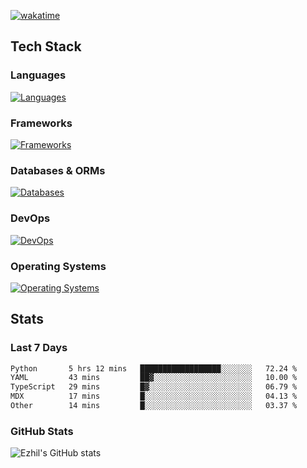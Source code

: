 [![wakatime](https://wakatime.com/badge/user/e780b5d2-6a76-4fde-a594-4ff159327ad3.svg)](https://wakatime.com/@e780b5d2-6a76-4fde-a594-4ff159327ad3)

## Tech Stack

### Languages

[![Languages](https://skillicons.dev/icons?i=python,java,kotlin,javascript,typescript,php,go,rust&theme=dark)](https://skillicons.dev)

### Frameworks

[![Frameworks](https://skillicons.dev/icons?i=react,next,tailwind,express,flask,jquery,bootstrap&theme=dark)](https://skillicons.dev)

### Databases & ORMs

[![Databases](https://skillicons.dev/icons?i=mysql,postgres,mongodb,prisma&theme=dark)](https://skillicons.dev)

### DevOps

[![DevOps](https://skillicons.dev/icons?i=aws,azure,gcp,cloudflare,vercel,docker,git,github,githubactions,nginx&theme=dark)](https://skillicons.dev)

### Operating Systems

[![Operating Systems](https://skillicons.dev/icons?i=windows,ubuntu&theme=dark)](https://skillicons.dev)

## Stats

### Last 7 Days

<!--START_SECTION:waka-->

```txt
Python       5 hrs 12 mins   ██████████████████░░░░░░░   72.24 %
YAML         43 mins         ██▓░░░░░░░░░░░░░░░░░░░░░░   10.00 %
TypeScript   29 mins         █▓░░░░░░░░░░░░░░░░░░░░░░░   06.79 %
MDX          17 mins         █░░░░░░░░░░░░░░░░░░░░░░░░   04.13 %
Other        14 mins         █░░░░░░░░░░░░░░░░░░░░░░░░   03.37 %
```

<!--END_SECTION:waka-->

### GitHub Stats

![Ezhil's GitHub stats](https://github-readme-stats.vercel.app/api?username=ezhil56x&theme=dark&show_icons=true)
